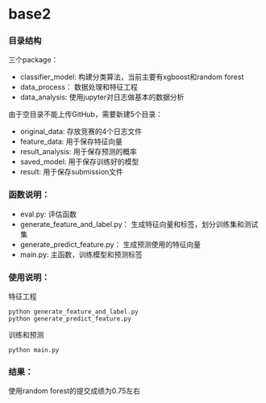 # base2


### 目录结构
三个package：
 - classifier_model: 构建分类算法，当前主要有xgboost和random forest
 - data_process： 数据处理和特征工程
 - data_analysis: 使用jupyter对日志做基本的数据分析
 
由于空目录不能上传GitHub，需要新建5个目录：
 - original_data: 存放竞赛的4个日志文件
 - feature_data: 用于保存特征向量
 - result_analysis: 用于保存预测的概率
 - saved_model: 用于保存训练好的模型
 - result: 用于保存submission文件
 
### 函数说明：
 - eval.py: 评估函数
 - generate_feature_and_label.py： 生成特征向量和标签，划分训练集和测试集
 - generate_predict_feature.py： 生成预测使用的特征向量
 - main.py: 主函数，训练模型和预测标签
 
 ### 使用说明：
 
 特征工程
 ```
 python generate_feature_and_label.py
 python generate_predict_feature.py
 ```
 训练和预测
 ```
 python main.py
 ```
### 结果：
使用random forest的提交成绩为0.75左右
